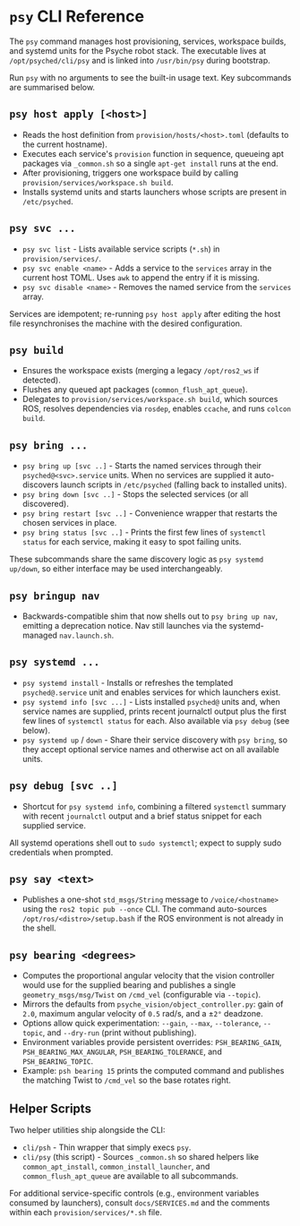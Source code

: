 # `psy` CLI Reference

The `psy` command manages host provisioning, services, workspace builds, and
systemd units for the Psyche robot stack. The executable lives at `/opt/psyched/cli/psy`
and is linked into `/usr/bin/psy` during bootstrap.

Run `psy` with no arguments to see the built-in usage text. Key subcommands are
summarised below.

## `psy host apply [<host>]`
- Reads the host definition from `provision/hosts/<host>.toml` (defaults to the
  current hostname).
- Executes each service's `provision` function in sequence, queueing apt packages
  via `_common.sh` so a single `apt-get install` runs at the end.
- After provisioning, triggers one workspace build by calling
  `provision/services/workspace.sh build`.
- Installs systemd units and starts launchers whose scripts are present in
  `/etc/psyched`.

## `psy svc ...`
- `psy svc list` - Lists available service scripts (`*.sh`) in
  `provision/services/`.
- `psy svc enable <name>` - Adds a service to the `services` array in the
  current host TOML. Uses `awk` to append the entry if it is missing.
- `psy svc disable <name>` - Removes the named service from the `services` array.

Services are idempotent; re-running `psy host apply` after editing the host file
resynchronises the machine with the desired configuration.

## `psy build`
- Ensures the workspace exists (merging a legacy `/opt/ros2_ws` if detected).
- Flushes any queued apt packages (`common_flush_apt_queue`).
- Delegates to `provision/services/workspace.sh build`, which sources ROS,
  resolves dependencies via `rosdep`, enables `ccache`, and runs `colcon build`.

## `psy bring ...`
- `psy bring up [svc ..]` - Starts the named services through their
  `psyched@<svc>.service` units. When no services are supplied it auto-discovers
  launch scripts in `/etc/psyched` (falling back to installed units).
- `psy bring down [svc ..]` - Stops the selected services (or all discovered).
- `psy bring restart [svc ..]` - Convenience wrapper that restarts the chosen
  services in place.
- `psy bring status [svc ..]` - Prints the first few lines of
  `systemctl status` for each service, making it easy to spot failing units.

These subcommands share the same discovery logic as `psy systemd up/down`, so
either interface may be used interchangeably.

## `psy bringup nav`
- Backwards-compatible shim that now shells out to `psy bring up nav`, emitting
  a deprecation notice. Nav still launches via the systemd-managed
  `nav.launch.sh`.

## `psy systemd ...`
- `psy systemd install` - Installs or refreshes the templated `psyched@.service`
  unit and enables services for which launchers exist.
- `psy systemd info [svc ...]` - Lists installed `psyched@` units and, when
  service names are supplied, prints recent journalctl output plus the first few
  lines of `systemctl status` for each. Also available via `psy debug` (see
  below).
- `psy systemd up` / `down` - Share their service discovery with `psy bring`, so
  they accept optional service names and otherwise act on all available units.

## `psy debug [svc ..]`
- Shortcut for `psy systemd info`, combining a filtered `systemctl` summary
  with recent `journalctl` output and a brief status snippet for each supplied
  service.

All systemd operations shell out to `sudo systemctl`; expect to supply sudo
credentials when prompted.

## `psy say <text>`
- Publishes a one-shot `std_msgs/String` message to `/voice/<hostname>` using the
  `ros2 topic pub --once` CLI. The command auto-sources `/opt/ros/<distro>/setup.bash`
  if the ROS environment is not already in the shell.

## `psy bearing <degrees>`
- Computes the proportional angular velocity that the vision controller would use
  for the supplied bearing and publishes a single `geometry_msgs/msg/Twist` on
  `/cmd_vel` (configurable via `--topic`).
- Mirrors the defaults from `psyche_vision/object_controller.py`:
  gain of `2.0`, maximum angular velocity of `0.5` rad/s, and a ±`2°` deadzone.
- Options allow quick experimentation: `--gain`, `--max`, `--tolerance`,
  `--topic`, and `--dry-run` (print without publishing).
- Environment variables provide persistent overrides:
  `PSH_BEARING_GAIN`, `PSH_BEARING_MAX_ANGULAR`, `PSH_BEARING_TOLERANCE`, and
  `PSH_BEARING_TOPIC`.
- Example: `psh bearing 15` prints the computed command and publishes the
  matching Twist to `/cmd_vel` so the base rotates right.

## Helper Scripts

Two helper utilities ship alongside the CLI:

- `cli/psh` - Thin wrapper that simply execs `psy`.
- `cli/psy` (this script) - Sources `_common.sh` so shared helpers like
  `common_apt_install`, `common_install_launcher`, and `common_flush_apt_queue`
  are available to all subcommands.

For additional service-specific controls (e.g., environment variables consumed
by launchers), consult `docs/SERVICES.md` and the comments within each
`provision/services/*.sh` file.
